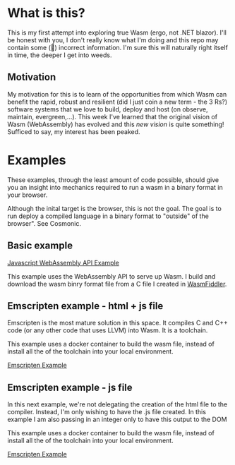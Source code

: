 # What is this?

This is my first attempt into exploring true Wasm (ergo, not .NET blazor).  I'll be honest with you, I don't really know what I'm doing and this repo may contain some (👀) incorrect information. I'm sure this will naturally right itself in time, the deeper I get into weeds.

## Motivation

My motivation for this is to learn of the opportunities from which Wasm can benefit the rapid, robust and resilient (did I just coin a new term - the 3 Rs?) software systems that we love to build, deploy and host (on observe, maintain, evergreen,...).  This week I've learned that the original vision of Wasm (WebAssembly) has evolved and this _new vision_ is quite something!  Sufficed to say, my interest has been peaked.

# Examples

These examples, through the least amount of code possible, should give you an insight into mechanics required to run a wasm in a binary format in your browser.  

Although the inital target is the browser, this is not the goal.  The goal is to run deploy a compiled language in a binary format to "outside" of the browser". See Cosmonic.

## Basic example

[Javascript WebAssembly API Example](/01_JS_WebAssembly_Example/README.md)

This example uses the WebAssembly API to serve up Wasm.
I build and download the wasm binry format file from a C file I created in [WasmFiddler](https://wasdk.github.io/WasmFiddle/).  

## Emscripten example - html + js file

Emscripten is the most mature solution in this space.  It compiles C and C++ code (or any other code that uses LLVM) into Wasm.  It is a toolchain.

This example uses a docker container to build the wasm file, instead of install all the of the toolchain into your local environment.  

[Emscripten Example](/02_Emscripten_Example/README.md)

## Emscripten example - js file

In this next example, we're not delegating the creation of the html file to the compiler.  Instead, I'm only wishing to have the .js file created.  In this example I am also passing in an integer only to have this output to the DOM

This example uses a docker container to build the wasm file, instead of install all the of the toolchain into your local environment.  

[Emscripten Example](/03_Emscripten_Example_Simpler/README.md)
